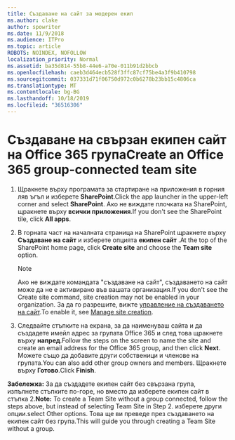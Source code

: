 ```yaml
---
title: Създаване на сайт за модерен екип
ms.author: clake
author: spowriter
ms.date: 11/9/2018
ms.audience: ITPro
ms.topic: article
ROBOTS: NOINDEX, NOFOLLOW
localization_priority: Normal
ms.assetid: ba35d814-55b8-44e6-a70e-011b91d2bbcb
ms.openlocfilehash: caeb3d464ecb528f3ffc87cf75be4a3f9b410798
ms.sourcegitcommit: 037331d71f06750d972c0b6278b23bb15c4806ca
ms.translationtype: MT
ms.contentlocale: bg-BG
ms.lasthandoff: 10/18/2019
ms.locfileid: "36516306"
---
```

# <a name="create-an-office-365-group-connected-team-site"></a><span data-ttu-id="0c2c2-102">Създаване на свързан екипен сайт на Office 365 група</span><span class="sxs-lookup"><span data-stu-id="0c2c2-102">Create an Office 365 group-connected team site</span></span>

1. <span data-ttu-id="0c2c2-103">Щракнете върху програмата за стартиране на приложения в горния ляв ъгъл и изберете **SharePoint**.</span><span class="sxs-lookup"><span data-stu-id="0c2c2-103">Click the app launcher in the upper-left corner and select **SharePoint**.</span></span> <span data-ttu-id="0c2c2-104">Ако не виждате плочката на SharePoint, щракнете върху **всички приложения**.</span><span class="sxs-lookup"><span data-stu-id="0c2c2-104">If you don't see the SharePoint tile, click **All apps**.</span></span>
    
2. <span data-ttu-id="0c2c2-105">В горната част на началната страница на SharePoint щракнете върху **Създаване на сайт** и изберете опцията **екипен сайт** .</span><span class="sxs-lookup"><span data-stu-id="0c2c2-105">At the top of the SharePoint home page, click **Create site** and choose the **Team site** option.</span></span> 
    
    > [!NOTE]
    > <span data-ttu-id="0c2c2-106">Ако не виждате командата "създаване на сайт", създаването на сайт може да не е активирано във вашата организация.</span><span class="sxs-lookup"><span data-stu-id="0c2c2-106">If you don't see the Create site command, site creation may not be enabled in your organization.</span></span> <span data-ttu-id="0c2c2-107">За да го разрешите, вижте [управление на създаването на сайт](https://go.microsoft.com/fwlink/?linkid=2009644).</span><span class="sxs-lookup"><span data-stu-id="0c2c2-107">To enable it, see [Manage site creation](https://go.microsoft.com/fwlink/?linkid=2009644).</span></span> 
  
3. <span data-ttu-id="0c2c2-108">Следвайте стъпките на екрана, за да наименуваш сайта и да създадете имейл адрес за групата Office 365 и след това щракнете върху **напред**.</span><span class="sxs-lookup"><span data-stu-id="0c2c2-108">Follow the steps on the screen to name the site and create an email address for the Office 365 group, and then click **Next**.</span></span> <span data-ttu-id="0c2c2-109">Можете също да добавите други собственици и членове на групата.</span><span class="sxs-lookup"><span data-stu-id="0c2c2-109">You can also add other group owners and members.</span></span> <span data-ttu-id="0c2c2-110">Щракнете върху **Готово**.</span><span class="sxs-lookup"><span data-stu-id="0c2c2-110">Click **Finish**.</span></span>
  
 <span data-ttu-id="0c2c2-111">**Забележка:** За да създадете екипен сайт без свързана група, изпълнете стъпките по-горе, но вместо да изберете екипен сайт в стъпка 2.</span><span class="sxs-lookup"><span data-stu-id="0c2c2-111">**Note:** To create a Team Site without a group connected, follow the steps above, but instead of selecting Team Site in Step 2.</span></span> <span data-ttu-id="0c2c2-112">изберете други опции.</span><span class="sxs-lookup"><span data-stu-id="0c2c2-112">select Other options.</span></span> <span data-ttu-id="0c2c2-113">Това ще ви преведе през създаването на екипен сайт без група.</span><span class="sxs-lookup"><span data-stu-id="0c2c2-113">This will guide you through creating a Team Site without a group.</span></span> 
    

